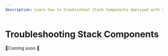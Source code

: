 ```yaml
---
description: Learn how to troubleshoot Stack Components deployed with ZenML
---
```


# Troubleshooting Stack Components

:construction:Coming soon :construction:
